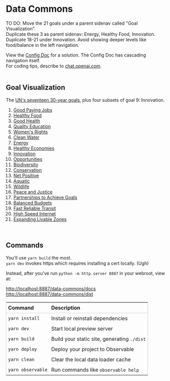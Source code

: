# Data Commons
TO DO: Move the 21 goals under a parent sidenav called "Goal Visualization".  
Duplicate these 3 as parent sidenav: Energy, Healthy Food, Innovation.  
Duplicate 18-21 under Innovation. 
Avoid showing deeper levels like food/balance in the left navigation. 

View the [Config Doc](https://observablehq.com/framework/config) for a solution. The Config Doc has cascading navigation itself.  
For coding tips, describe to [chat.openai.com](https://chat.openai.com).  
<br>

## Goal Visualization

The [UN's seventeen 30-year goals](/data-pipeline/international/), plus four subsets of goal 9: Innovation.

1. [Good Paying Jobs](jobs)
2. [Healthy Food](food)
3. [Good Health](health)
4. [Quality Education](education)
5. [Women's Rights](women)
6. [Clean Water](water)
7. [Energy](energy)
8. [Healthy Economies](economies)
9. [Innovation](innovation)
10. [Opportunities](opportunities)
11. [Biodiversity](biodiversity)
12. [Conservation](conservation)
13. [Net Positive](net)
14. [Aquatic](nemo)
15. [Wildlife](wildlife)
16. [Peace and Justice](peace)
17. [Partnerships to Achieve Goals](partnerships)
18. [Balanced Budgets](balanced)
19. [Fast Reliable Transit](transit)
20. [High Speed Internet](internet)
21. [Expanding Livable Zones](space)

<br>
<style>
table {
    display: block;
    width: 100%;
    width: max-content;
    max-width: 100%;
    overflow: auto;
    border: 1px solid #ccc;
}
table th {
	text-align: left;
	font-size: 16px;
	padding: 6px;
	border-bottom: 1px solid #ccc;
}
table td {
	padding: 6px;
}
</style>

## Commands

You'll use `yarn build` the most.  
`yarn dev` invokes https which requires installing a cert locally. (Ugh)

Instead, after you've run `python -m http.server 8887` in your webroot, view at:

[http://localhost:8887/data-commons/docs](http://localhost:8887/data-commons/docs/)  
[http://localhost:8887/data-commons/dist](http://localhost:8887/data-commons/dist/)


| Command           | Description                                              |
| ----------------- | -------------------------------------------------------- |
| `yarn install`    | Install or reinstall dependencies                        |
| `yarn dev`        | Start local preview server                             |
| `yarn build`      | Build your static site, generating `./dist`              |
| `yarn deploy`     | Deploy your project to Observable                        |
| `yarn clean`      | Clear the local data loader cache                        |
| `yarn observable` | Run commands like `observable help`                      |
